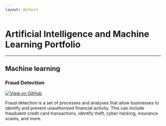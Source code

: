 ```yaml
---
layout: default
---
```

# Artificial Intelligence and Machine Learning Portfolio
---
## Machine learning

### Fraud Detection

[![View on GitHub](https://img.shields.io/badge/GitHub-View_on_GitHub-blue?logo=GitHub)](https://github.com/sabhrantsrivastava/fraud-detection)

Fraud detection is a set of processes and analyses that allow businesses to identify and prevent unauthorized financial activity. This can include fraudulent credit card transactions, identify theft, cyber hacking, insurance scams, and more.
